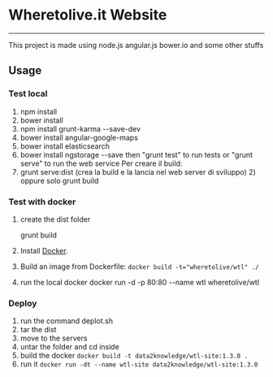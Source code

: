 # Wheretolive.it Website
-------------------------

This project is made using node.js angular.js bower.io and some other stuffs

## Usage

### Test local

1. npm install
2. bower install
3. npm install grunt-karma --save-dev
4. bower install angular-google-maps
5. bower install elasticsearch
6. bower install ngstorage --save then "grunt test" to run tests or "grunt serve" to run the web service Per creare il build:
7. grunt serve:dist (crea la build e la lancia nel web server di sviluppo) 2) oppure solo grunt build

### Test with docker

1. create the dist folder

    grunt build

2. Install [Docker](https://www.docker.com/).

3. Build an image from Dockerfile: `docker build -t="wheretolive/wtl" ./`

3. run the local docker
  docker run -d -p 80:80 --name wtl wheretolive/wtl


### Deploy

1. run the command deplot.sh
2. tar the dist
3. move to the servers
4. untar the folder and cd inside
5. build the docker `docker build -t data2knowledge/wtl-site:1.3.0 .`
6. run it `docker run -dt --name wtl-site data2knowledge/wtl-site:1.3.0`
